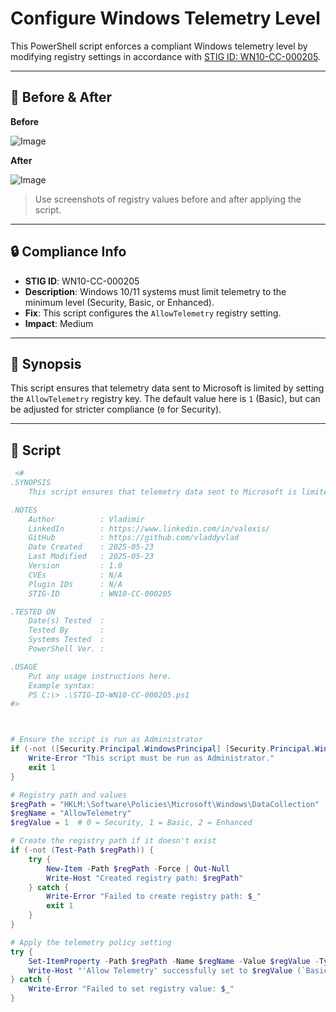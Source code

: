 # Configure Windows Telemetry Level

This PowerShell script enforces a compliant Windows telemetry level by modifying registry settings in accordance with [STIG ID: WN10-CC-000205](https://www.tenable.com/audits/items/DISA_STIG_Windows_10_v2r8.audit:45d0d370dc40bfffeb6eb1d400410574).

---

## 📸 Before & After

**Before**

![Image](https://github.com/user-attachments/assets/e2013faa-bf63-4106-9f20-40ddd8383e06)

**After**

![Image](https://github.com/user-attachments/assets/e94b99c0-5112-4e9d-a9e0-abefe30e61b5)

> Use screenshots of registry values before and after applying the script.

---

## 🔒 Compliance Info

- **STIG ID**: WN10-CC-000205  
- **Description**: Windows 10/11 systems must limit telemetry to the minimum level (Security, Basic, or Enhanced).  
- **Fix**: This script configures the `AllowTelemetry` registry setting.  
- **Impact**: Medium

---

## 🧠 Synopsis

This script ensures that telemetry data sent to Microsoft is limited by setting the `AllowTelemetry` registry key. The default value here is `1` (Basic), but can be adjusted for stricter compliance (`0` for Security).

---

## 📜 Script

```powershell
 <#
.SYNOPSIS
    This script ensures that telemetry data sent to Microsoft is limited by setting the AllowTelemetry registry key. The default value here is 1 (Basic), but can be adjusted for stricter compliance (0 for Security).

.NOTES
    Author          : Vladimir 
    LinkedIn        : https://www.linkedin.com/in/valexis/
    GitHub          : https://github.com/vladdyvlad
    Date Created    : 2025-05-23
    Last Modified   : 2025-05-23
    Version         : 1.0
    CVEs            : N/A
    Plugin IDs      : N/A
    STIG-ID         : WN10-CC-000205

.TESTED ON
    Date(s) Tested  : 
    Tested By       : 
    Systems Tested  : 
    PowerShell Ver. : 

.USAGE
    Put any usage instructions here.
    Example syntax:
    PS C:\> .\STIG-ID-WN10-CC-000205.ps1 
#>



# Ensure the script is run as Administrator
if (-not ([Security.Principal.WindowsPrincipal] [Security.Principal.WindowsIdentity]::GetCurrent()).IsInRole([Security.Principal.WindowsBuiltInRole] "Administrator")) {
    Write-Error "This script must be run as Administrator."
    exit 1
}

# Registry path and values
$regPath = "HKLM:\Software\Policies\Microsoft\Windows\DataCollection"
$regName = "AllowTelemetry"
$regValue = 1  # 0 = Security, 1 = Basic, 2 = Enhanced

# Create the registry path if it doesn't exist
if (-not (Test-Path $regPath)) {
    try {
        New-Item -Path $regPath -Force | Out-Null
        Write-Host "Created registry path: $regPath"
    } catch {
        Write-Error "Failed to create registry path: $_"
        exit 1
    }
}

# Apply the telemetry policy setting
try {
    Set-ItemProperty -Path $regPath -Name $regName -Value $regValue -Type DWord
    Write-Host "'Allow Telemetry' successfully set to $regValue (`Basic`). You can change it to 0 (`Security`) or 2 (`Enhanced`) if required."
} catch {
    Write-Error "Failed to set registry value: $_"
}
 
